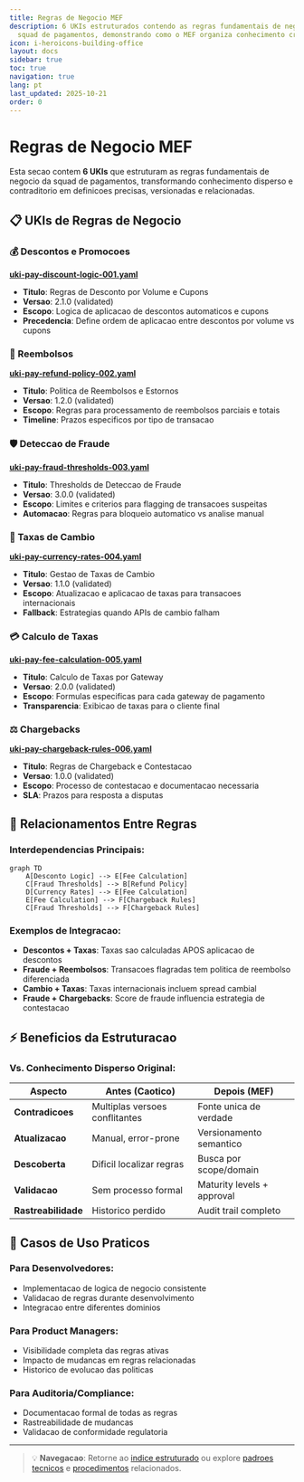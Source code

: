 ```yaml
---
title: Regras de Negocio MEF
description: 6 UKIs estruturados contendo as regras fundamentais de negocio da
  squad de pagamentos, demonstrando como o MEF organiza conhecimento critico
icon: i-heroicons-building-office
layout: docs
sidebar: true
toc: true
navigation: true
lang: pt
last_updated: 2025-10-21
order: 0
---
```

# Regras de Negocio MEF

Esta secao contem **6 UKIs** que estruturam as regras fundamentais de negocio da squad de pagamentos, transformando conhecimento disperso e contraditorio em definicoes precisas, versionadas e relacionadas.

## 📋 UKIs de Regras de Negocio

### 💰 Descontos e Promocoes
**[uki-pay-discount-logic-001.yaml](uki-pay-discount-logic-001.md)**
- **Titulo**: Regras de Desconto por Volume e Cupons
- **Versao**: 2.1.0 (validated)
- **Escopo**: Logica de aplicacao de descontos automaticos e cupons
- **Precedencia**: Define ordem de aplicacao entre descontos por volume vs cupons

### 🔄 Reembolsos
**[uki-pay-refund-policy-002.yaml](uki-pay-refund-policy-002.md)**
- **Titulo**: Politica de Reembolsos e Estornos
- **Versao**: 1.2.0 (validated)
- **Escopo**: Regras para processamento de reembolsos parciais e totais
- **Timeline**: Prazos especificos por tipo de transacao

### 🛡️ Deteccao de Fraude
**[uki-pay-fraud-thresholds-003.yaml](uki-pay-fraud-thresholds-003.md)**
- **Titulo**: Thresholds de Deteccao de Fraude
- **Versao**: 3.0.0 (validated)
- **Escopo**: Limites e criterios para flagging de transacoes suspeitas
- **Automacao**: Regras para bloqueio automatico vs analise manual

### 💱 Taxas de Cambio
**[uki-pay-currency-rates-004.yaml](uki-pay-currency-rates-004.md)**
- **Titulo**: Gestao de Taxas de Cambio
- **Versao**: 1.1.0 (validated)
- **Escopo**: Atualizacao e aplicacao de taxas para transacoes internacionais
- **Fallback**: Estrategias quando APIs de cambio falham

### 💳 Calculo de Taxas
**[uki-pay-fee-calculation-005.yaml](uki-pay-fee-calculation-005.md)**
- **Titulo**: Calculo de Taxas por Gateway
- **Versao**: 2.0.0 (validated)
- **Escopo**: Formulas especificas para cada gateway de pagamento
- **Transparencia**: Exibicao de taxas para o cliente final

### ⚖️ Chargebacks
**[uki-pay-chargeback-rules-006.yaml](uki-pay-chargeback-rules-006.md)**
- **Titulo**: Regras de Chargeback e Contestacao
- **Versao**: 1.0.0 (validated)
- **Escopo**: Processo de contestacao e documentacao necessaria
- **SLA**: Prazos para resposta a disputas

## 🔗 Relacionamentos Entre Regras

### Interdependencias Principais:
```mermaid
graph TD
    A[Desconto Logic] --> E[Fee Calculation]
    C[Fraud Thresholds] --> B[Refund Policy]
    D[Currency Rates] --> E[Fee Calculation]
    E[Fee Calculation] --> F[Chargeback Rules]
    C[Fraud Thresholds] --> F[Chargeback Rules]
```

### Exemplos de Integracao:
- **Descontos + Taxas**: Taxas sao calculadas APOS aplicacao de descontos
- **Fraude + Reembolsos**: Transacoes flagradas tem politica de reembolso diferenciada
- **Cambio + Taxas**: Taxas internacionais incluem spread cambial
- **Fraude + Chargebacks**: Score de fraude influencia estrategia de contestacao

## ⚡ Beneficios da Estruturacao

### Vs. Conhecimento Disperso Original:
| Aspecto | Antes (Caotico) | Depois (MEF) |
|---------|----------------|--------------|
| **Contradicoes** | Multiplas versoes conflitantes | Fonte unica de verdade |
| **Atualizacao** | Manual, error-prone | Versionamento semantico |
| **Descoberta** | Dificil localizar regras | Busca por scope/domain |
| **Validacao** | Sem processo formal | Maturity levels + approval |
| **Rastreabilidade** | Historico perdido | Audit trail completo |

## 🎯 Casos de Uso Praticos

### Para Desenvolvedores:
- Implementacao de logica de negocio consistente
- Validacao de regras durante desenvolvimento
- Integracao entre diferentes dominios

### Para Product Managers:
- Visibilidade completa das regras ativas
- Impacto de mudancas em regras relacionadas
- Historico de evolucao das politicas

### Para Auditoria/Compliance:
- Documentacao formal de todas as regras
- Rastreabilidade de mudancas
- Validacao de conformidade regulatoria

---

> 💡 **Navegacao**: Retorne ao [indice estruturado](../) ou explore [padroes tecnicos](../technical-patterns) e [procedimentos](../procedures) relacionados.
